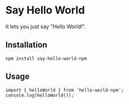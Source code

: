 # Say Hello World

It lets you just say "Hello World!".

## Installation

```
npm install say-hello-world-npm
```

## Usage

```
import { helloWorld } from 'hello-world-npm';
console.log(helloWorld());
```